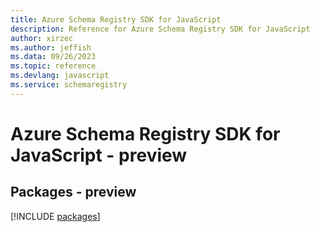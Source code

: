 ```yaml
---
title: Azure Schema Registry SDK for JavaScript
description: Reference for Azure Schema Registry SDK for JavaScript
author: xirzec
ms.author: jeffish
ms.data: 09/26/2023
ms.topic: reference
ms.devlang: javascript
ms.service: schemaregistry
---
```

# Azure Schema Registry SDK for JavaScript - preview
## Packages - preview
[!INCLUDE [packages](schema-registry-index.md)]